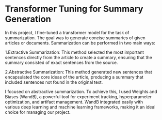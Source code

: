 # Transformer Tuning for Summary Generation

In this project, I fine-tuned a transformer model for the task of summarization. The goal was to generate concise summaries of given articles or documents. Summarization can be performed in two main ways:

1.Extractive Summarization: This method selected the most important sentences directly from the article to create a summary, ensuring that the summary consisted of exact sentences from the source.

2.Abstractive Summarization: This method generated new sentences that encapsulated the core ideas of the article, producing a summary that included sentences not found in the original text.

I focused on abstractive summarization.
To achieve this, I used Weights and Biases (WandB), a powerful tool for experiment tracking, hyperparameter optimization, and artifact management. WandB integrated easily with various deep learning and machine learning frameworks, making it an ideal choice for managing our project.
